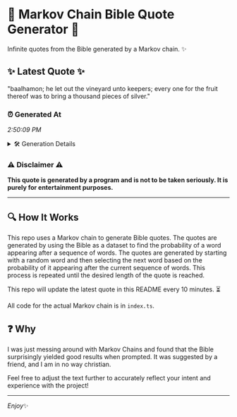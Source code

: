 # 📖 Markov Chain Bible Quote Generator 📖

Infinite quotes from the Bible generated by a Markov chain. ✨

## ✨ Latest Quote ✨
"baalhamon; he let out the vineyard unto keepers; every one for the fruit thereof was to bring a thousand pieces of silver."

### ⏰ Generated At
*2:50:09 PM*

<details>
    <summary>🛠️ Generation Details</summary>
    <p>
        <strong>🌱 Seed:</strong> baalhamon;<br>
        <strong>🔄 Iterations:</strong> 21<br>
        <strong>📜 Context History:</strong><br>[ baalhamon; ]: he<br>[ baalhamon;, he ]: let<br>[ baalhamon;, he, let ]: out<br>[ baalhamon;, he, let, out ]: the<br>[ baalhamon;, he, let, out, the ]: vineyard<br>[ baalhamon;, he, let, out, the, vineyard ]: unto<br>[ he, let, out, the, vineyard, unto ]: keepers;<br>[ let, out, the, vineyard, unto, keepers; ]: every<br>[ out, the, vineyard, unto, keepers;, every ]: one<br>[ the, vineyard, unto, keepers;, every, one ]: for<br>[ vineyard, unto, keepers;, every, one, for ]: the<br>[ unto, keepers;, every, one, for, the ]: fruit<br>[ keepers;, every, one, for, the, fruit ]: thereof<br>[ every, one, for, the, fruit, thereof ]: was<br>[ one, for, the, fruit, thereof, was ]: to<br>[ for, the, fruit, thereof, was, to ]: bring<br>[ the, fruit, thereof, was, to, bring ]: a<br>[ fruit, thereof, was, to, bring, a ]: thousand<br>[ thereof, was, to, bring, a, thousand ]: pieces<br>[ was, to, bring, a, thousand, pieces ]: of<br>[ to, bring, a, thousand, pieces, of ]: silver.<br>
    </p>
</details>

### ⚠️ Disclaimer ⚠️
**This quote is generated by a program and is not to be taken seriously. It is purely for entertainment purposes.**

---

## 🔍 How It Works

This repo uses a Markov chain to generate Bible quotes. The quotes are generated by using the Bible as a dataset to find the probability of a word appearing after a sequence of words. The quotes are generated by starting with a random word and then selecting the next word based on the probability of it appearing after the current sequence of words. This process is repeated until the desired length of the quote is reached.

This repo will update the latest quote in this README every 10 minutes. ⏳

All code for the actual Markov chain is in `index.ts`.

## ❓ Why

I was just messing around with Markov Chains and found that the Bible surprisingly yielded good results when prompted. 
It was suggested by a friend, and I am in no way christian.

Feel free to adjust the text further to accurately reflect your intent and experience with the project!

---

*Enjoy*✨
